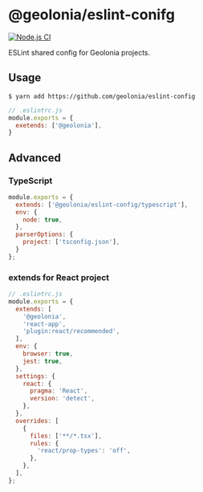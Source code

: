 # @geolonia/eslint-conifg

[![Node.js CI](https://github.com/geolonia/eslint-config/actions/workflows/node.js.yml/badge.svg)](https://github.com/geolonia/eslint-config/actions/workflows/node.js.yml)

ESLint shared config for Geolonia projects.

## Usage

```shell
$ yarn add https://github.com/geolonia/eslint-config
```

```javascript
// .eslintrc.js
module.exports = {
  exetends: ['@geolonia'],
}
```

## Advanced

### TypeScript

```javascript
module.exports = {
  extends: ['@geolonia/eslint-config/typescript'],
  env: {
    node: true,
  },
  parserOptions: {
    project: ['tsconfig.json'],
  }
};
```

### extends for React project

```javascript
// .eslintrc.js
module.exports = {
  extends: [
    '@geolonia',
    'react-app',
    'plugin:react/recommended',
  ],
  env: {
    browser: true,
    jest: true,
  },
  settings: {
    react: {
      pragma: 'React',
      version: 'detect',
    },
  },
  overrides: [
    {
      files: ['**/*.tsx'],
      rules: {
        'react/prop-types': 'off',
      },
    },
  ],
};
```
